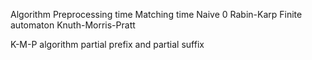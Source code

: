 Algorithm               Preprocessing time      Matching time
Naive                        0 
Rabin-Karp
Finite automaton 
Knuth-Morris-Pratt


K-M-P algorithm
    partial prefix and partial suffix




